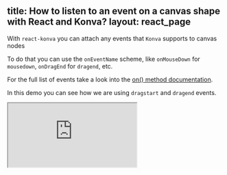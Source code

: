 title: How to listen to an event on a canvas shape with React and Konva?
layout: react_page
---

With `react-konva` you can attach any events that `Konva` supports to canvas nodes

To do that you can use the `onEventName` scheme, like `onMouseDown` for `mousedown`, `onDragEnd` for `dragend`, etc.

For the full list of events take a look into the [on() method documentation](/api/Konva.Node.html#on).

In this demo you can see how we are using `dragstart` and `dragend` events.

<iframe 
  src="https://codesandbox.io/embed/github/konvajs/site/tree/master/react-demos/basic_demo?hidenavigation=1&view=split&fontsize=10" 
  style={{
    width: "100%",
    height: "500px",
    border: 0,
    borderRadius: "4px",
    overflow: "hidden"
  }}
  sandbox="allow-modals allow-forms allow-popups allow-scripts allow-same-origin"
/>
